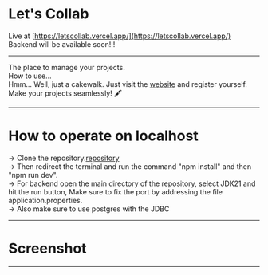 # Let's Collab
Live at [https://letscollab.vercel.app/](https://letscollab.vercel.app/)
Backend will be available soon!!!
***

The place to manage your projects.
<br>
How to use...
<br>
Hmm... Well, just a cakewalk. Just visit the [website](https://letscollab.vercel.app/) and register yourself.
<br>
Make your projects seamlessly! 🖋

***

# How to operate on localhost
-> Clone the repository.[repository](https://github.com/shubhankarsharma876/Let-s-Collab)
<br>
-> Then redirect the terminal and run the command "npm install" and then "npm run dev".
<br>
-> For backend open the main directory of the repository, select JDK21 and hit the run button, Make sure to fix the port by addressing the file application.properties.
<br>
-> Also make sure to use postgres with the JDBC
<br> 

***

# Screenshot

***


